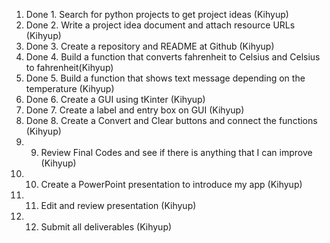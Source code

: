 1. Done 1. Search for python projects to get project ideas (Kihyup)
2. Done 2. Write a project idea document and attach resource URLs (Kihyup)
3. Done 3. Create a repository and README at Github (Kihyup)
4. Done 4. Build a function that converts fahrenheit to Celsius and Celsius to fahrenheit(Kihyup)
5. Done 5. Build a function that shows text message depending on the temperature (Kihyup)
6. Done 6. Create a GUI using tKinter (Kihyup)
7. Done 7. Create a label and entry box on GUI (Kihyup)
8. Done 8. Create a Convert and Clear buttons and connect the functions (Kihyup)
9. 9. Review Final Codes and see if there is anything that I can improve (Kihyup)
10. 10. Create a PowerPoint presentation to introduce my app (Kihyup)
11. 11. Edit and review presentation (Kihyup)
12. 12. Submit all deliverables (Kihyup)
